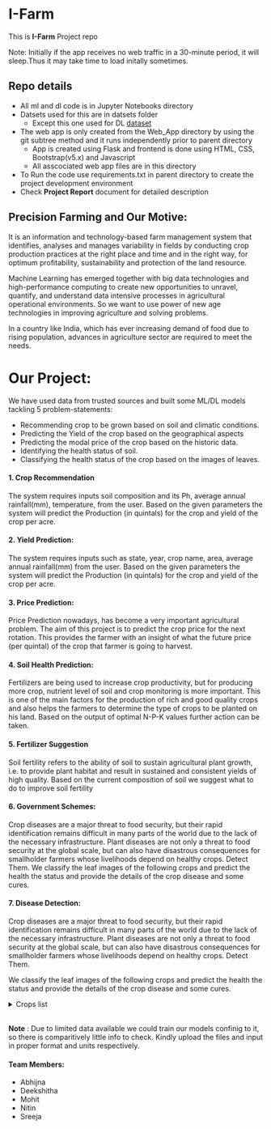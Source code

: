 # I-Farm

This is **I-Farm** Project repo

Note: Initially if the app receives no web traffic in a 30-minute period, it will sleep.Thus it may take time to load initally sometimes.

## Repo details

- All ml and dl code is in Jupyter Notebooks directory
- Datsets used for this are in datsets folder
  - Except this one used for DL [dataset](https://www.kaggle.com/vipoooool/new-plant-diseases-dataset)
- The web app is only created from the Web_App directory by using the git subtree method and it runs independently prior to parent directory
  - App is created using Flask and frontend is done using HTML, CSS, Bootstrap(v5.x) and Javascript
  - All asscociated web app files are in this directory
- To Run the code use requirements.txt in parent directory to create the project development environment
- Check **Project Report** document for detailed description

## Precision Farming and Our Motive:

It is an information and technology-based farm management system that identifies, analyses and manages variability in fields by conducting crop production practices at the right place and time and in the right way, for optimum profitability, sustainability and protection of the land resource.

Machine Learning has emerged together with big data technologies and high-performance computing to create new opportunities to unravel, quantify, and understand data intensive processes in agricultural operational environments. So we want to use power of new age technologies in improving agriculture and solving problems.

In a country like India, which has ever increasing demand of food due to rising population, advances in agriculture sector are required to meet the needs.

# Our Project:

We have used data from trusted sources and built some ML/DL models tackling 5 problem-statements:

- Recommending crop to be grown based on soil and climatic conditions.
- Predicting the Yield of the crop based on the geographical aspects
- Predicting the modal price of the crop based on the historic data.
- Identifying the health status of soil.
- Classifying the health status of the crop based on the images of leaves.

#### 1. Crop Recommendation

The system requires inputs soil composition and its Ph, average annual rainfall(mm), temperature, from the user.
Based on the given parameters the system will predict the Production (in quintals) for the crop and yield of the
crop per acre.

#### 2. Yield Prediction:

The system requires inputs such as state, year, crop name, area, average annual rainfall(mm) from the user. Based on the given parameters the system will predict the Production (in quintals) for the crop and yield of the crop per acre.

#### 3. Price Prediction:

Price Prediction nowadays, has become a very important agricultural problem. The aim of this project is to predict the crop price for the next rotation. This provides the farmer with an insight of what the future price (per quintal) of the crop that farmer is going to harvest.

#### 4. Soil Health Prediction:

Fertilizers are being used to increase crop productivity, but for producing more crop, nutrient level of soil and crop monitoring is more important. This is one of the main factors for the production of rich and good quality crops and also helps the farmers to determine the type of crops to be planted on his land. Based on the output of optimal N-P-K values further action can be taken.

#### 5. Fertilizer Suggestion

Soil fertility refers to the ability of soil to sustain agricultural plant growth, i.e. to provide plant habitat
and result in sustained and consistent yields of high quality. Based on the current composition of soil we
suggest what to do to improve soil fertility

#### 6. Government Schemes:

Crop diseases are a major threat to food security, but their rapid identification remains difficult in many
parts of the world due to the lack of the necessary infrastructure. Plant diseases are not only a threat to food
security at the global scale, but can also have disastrous consequences for smallholder farmers whose
livelihoods depend on healthy crops. Detect Them.
We classify the leaf images of the following crops and predict the health the status and provide the details
of the crop disease and some cures.

#### 7. Disease Detection:

Crop diseases are a major threat to food security, but their rapid identification remains difficult in many parts of the world due to the lack of the necessary infrastructure. Plant diseases are not only a threat to food security at the global scale, but can also have disastrous consequences for smallholder farmers whose livelihoods depend on healthy crops. Detect Them.

We classify the leaf images of the following crops and predict the health the status and provide the details of the crop disease and some cures.

<details>
<summary>Crops list</summary>
<br>

- Apple
- Blueberry
- Cherry
- Corn
- Grape
- Orange
- Pepper
- Peach
- Potato
- Raspberry
- Soyabean
- Strawberry
- Squash
- Tomato

</details>

<br>

**Note** : Due to limited data available we could train our models confinig to it, so there is comparitively little info to check. Kindly upload the files and input in proper format and units respectively.

#### Team Members:

- Abhijna
- Deekshitha
- Mohit
- Nitin
- Sreeja
